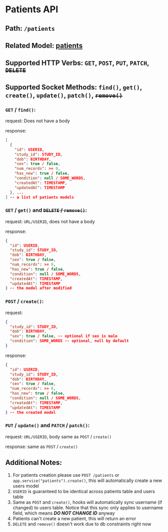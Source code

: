 # Patients API

## Path: ```/patients```

## Related Model: [patients](../models/patients.md)

## Supported HTTP Verbs: ```GET```, ```POST```, ```PUT```, ```PATCH```, <del>```DELETE```</del>

## Supported Socket Methods: ```find()```, ```get()```, ```create()```, ```update()```, ```patch()```, <del>```remove()```</del>

### ```GET``` / ```find()```:

request:
Does not have a body

response:
```json
[
  {
    "id": USERID,
    "study_id": STUDY_ID,
    "dob": BIRTHDAY,
    "sex": true / false,
    "num_records": >= 0,
    "has_new": true / false,
    "condition": null / SOME_WORDS,
    "createdAt": TIMESTAMP,
    "updatedAt": TIMESTAMP
  }, ...
] -- a list of patients models
```

### ```GET``` / ```get()``` and <del>```DELETE``` / ```remove()```</del>:

request: ```URL/USERID```, does not have a body

response:
```json
{
  "id": USERID,
  "study_id": STUDY_ID,
  "dob": BIRTHDAY,
  "sex": true / false,
  "num_records": >= 0,
  "has_new": true / false,
  "condition": null / SOME_WORDS,
  "createdAt": TIMESTAMP,
  "updatedAt": TIMESTAMP
} -- the model after modified
```

### ```POST``` / ```create()```:

request:
```json
{
  "study_id": STUDY_ID,
  "dob": BIRTHDAY,
  "sex": true / false, -- optional if sex is male
  "condition": SOME_WORDS -- optional, null by default
}
```

response:
```json
{
  "id": USERID,
  "study_id": STUDY_ID,
  "dob": BIRTHDAY,
  "sex": true / false,
  "num_records": >= 0,
  "has_new": true / false,
  "condition": null / SOME_WORDS,
  "createdAt": TIMESTAMP,
  "updatedAt": TIMESTAMP
} -- the created model
```

### ```PUT``` / ```update()``` and ```PATCH``` / ```patch()```:

request: ```URL/USERID```, body same as ```POST``` / ```create()```

response: same as ```POST``` / ```create()```


## Additional Notes:

1. For patients creation please use ```POST /patients``` or ```app.service("patients").create()```, this will automatically create a new users model
2. ```USERID``` is guaranteed to be identical across patients table and users table
3. Same as ```POST``` and ```create()```, hooks will automatically sync username (if changed) to users table. Notice that this sync only applies to username field, which means ***DO NOT CHANGE ID*** anyway
4. Patients can't create a new patient, this will return an error
5. ```DELETE``` and ```remove()``` doesn't work due to db constraints right now
